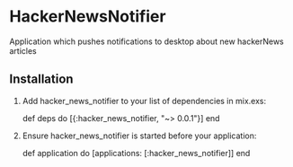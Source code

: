 # HackerNewsNotifier

Application which pushes notifications to desktop about new hackerNews articles

## Installation

  1. Add hacker_news_notifier to your list of dependencies in mix.exs:

        def deps do
          [{:hacker_news_notifier, "~> 0.0.1"}]
        end

  2. Ensure hacker_news_notifier is started before your application:

        def application do
          [applications: [:hacker_news_notifier]]
        end
